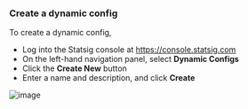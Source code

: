### Create a dynamic config

To create a dynamic config, 
- Log into the Statsig console at https://console.statsig.com 
- On the left-hand navigation panel, select **Dynamic Configs**
- Click the **Create New** button
- Enter a name and description, and click **Create**

![image](https://user-images.githubusercontent.com/1315028/129111632-81143e41-db97-44f6-89b8-ff45763791f5.png)


